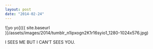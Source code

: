 ```yaml
---
layout: post
date: "2014-02-24"
---
```


![yo yo]({{ site.baseurl }}/assets/images/2014/tumblr_n1ipxogn2K1r16syio1_1280-1024x576.jpg)

I SEES ME BUT I CAN’T SEES YOU.
